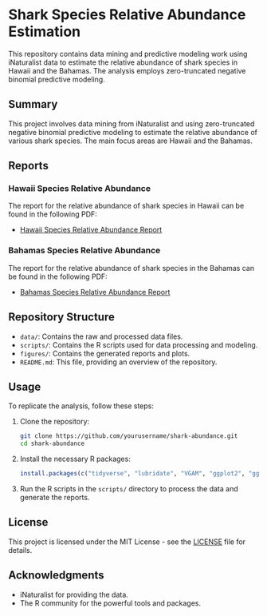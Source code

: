 # Shark Species Relative Abundance Estimation

This repository contains data mining and predictive modeling work using iNaturalist data to estimate the relative abundance of shark species in Hawaii and the Bahamas. The analysis employs zero-truncated negative binomial predictive modeling.

## Summary

This project involves data mining from iNaturalist and using zero-truncated negative binomial predictive modeling to estimate the relative abundance of various shark species. The main focus areas are Hawaii and the Bahamas.

## Reports

### Hawaii Species Relative Abundance

The report for the relative abundance of shark species in Hawaii can be found in the following PDF:

- [Hawaii Species Relative Abundance Report](figures/Hawaii_species_relative_abundance.pdf)

### Bahamas Species Relative Abundance

The report for the relative abundance of shark species in the Bahamas can be found in the following PDF:

- [Bahamas Species Relative Abundance Report](figures/Bahamas_species_relative_abundance.pdf)

## Repository Structure

- `data/`: Contains the raw and processed data files.
- `scripts/`: Contains the R scripts used for data processing and modeling.
- `figures/`: Contains the generated reports and plots.
- `README.md`: This file, providing an overview of the repository.

## Usage

To replicate the analysis, follow these steps:

1. Clone the repository:
    ```bash
    git clone https://github.com/yourusername/shark-abundance.git
    cd shark-abundance
    ```

2. Install the necessary R packages:
    ```r
    install.packages(c("tidyverse", "lubridate", "VGAM", "ggplot2", "ggmap", "MASS", "viridis"))
    ```

3. Run the R scripts in the `scripts/` directory to process the data and generate the reports.

## License

This project is licensed under the MIT License - see the [LICENSE](LICENSE) file for details.

## Acknowledgments

- iNaturalist for providing the data.
- The R community for the powerful tools and packages.
